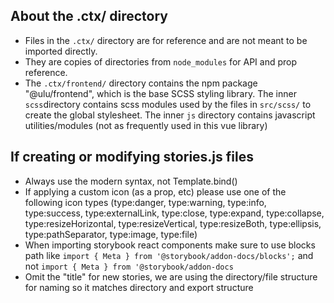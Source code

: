 ## About the .ctx/ directory

- Files in the `.ctx/` directory are for reference and are not meant to be imported directly.
- They are copies of directories from `node_modules` for API and prop reference.
- The `.ctx/frontend/` directory contains the npm package "@ulu/frontend", which is the base SCSS styling library. The inner `scss`directory contains scss modules used by the files in `src/scss/` to create the global stylesheet. The inner `js` directory contains javascript utilities/modules (not as frequently used in this vue library)

## If creating or modifying stories.js files

- Always use the modern syntax, not Template.bind()
- If applying a custom icon (as a prop, etc) please use one of the following icon types (type:danger, type:warning, type:info, type:success, type:externalLink, type:close, type:expand, type:collapse, type:resizeHorizontal, type:resizeVertical, type:resizeBoth, type:ellipsis, type:pathSeparator, type:image, type:file)
- When importing storybook react components make sure to use blocks path like `import { Meta } from '@storybook/addon-docs/blocks';` and not `import { Meta } from '@storybook/addon-docs`
- Omit the "title" for new stories, we are using the directory/file structure for naming so it matches directory and export structure
